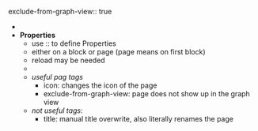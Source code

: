 exclude-from-graph-view:: true

-
- **Properties**
	- use \:: to define Properties
	- either on a block or page (page means on first block)
	- reload may be needed
	-
	- *useful pag tags*
		- icon: changes the icon of the page
		- exclude-from-graph-view: page does not show up in the graph view
	- *not useful tags*:
		- title: manual title overwrite, also literally renames the page